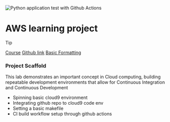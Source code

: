 ![Python application test with Github Actions](https://github.com/Sripriya-Verma/scaffold/workflows/Python%20application%20test%20with%20Github%20Actions/badge.svg)

# AWS learning project
> [!Tip]
> [Course](https://www.coursera.org/learn/cloud-computing-foundations-duke/ungradedLab/cTsbL/python-scaffold) [Github link](https://github.com/noahgift/github-actions-pytest) [Basic Formatting](https://docs.github.com/en/get-started/writing-on-github/getting-started-with-writing-and-formatting-on-github/basic-writing-and-formatting-syntax)

### Project Scaffold
This lab demonstrates an important concept in Cloud computing, building repeatable development environments that allow for Continuous Integration and Continuous Development

- Spinning basic cloud9 environment
- Integrating github repo to cloud9 code env
- Setting a basic makefile
- CI build workflow setup through github actions

